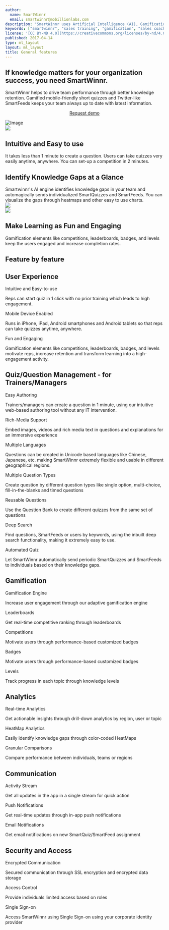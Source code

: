 ```yaml
---
author:
  name: SmartWinnr
  email: smartwinnr@mobillionlabs.com
description: 'SmartWinnr uses Artificial Intelligence (AI), Gamification and Neuroscience to help our customers reduce training cost by upto 30% while clocking a 60% better knowledge retention.'
keywords: ["smartwinnr", "sales training", "gamification", "sales coaching", "sales performance", "sales enablement", "solutions"]
license: '[CC BY-ND 4.0](https://creativecommons.org/licenses/by-nd/4.0)'
published: 2017-04-14
type: ml_layout
layout: ml_layout
title: General features
---
```


<section>
  <div class="ml-start">
    <div class="row ml_top_container ml-margin-bottom0">
      <div class="col-lg-4 col-md-12 col-sm-12 col-xs-12 ml-text-over-image">
        <h1>If knowledge matters for your organization success, you need SmartWinnr.</h1>
        <div class="ml-font20">SmartWinnr helps to drive team performance through better knowledge retention. Gamified mobile-friendly short quizzes and Twitter-like SmartFeeds keeps your team always up to date with latest information.</div>
        <p align="center" class="ml-padding-top ml-padding-bottom10"><a class="ml-button" align="center" href="/request-demo">Request demo</a></p>
      </div>
      <div class="col-lg-8 col-md-12 col-sm-12 col-xs-12">
        <img class="ml-image" alt="Image" src="https://s3-us-west-2.amazonaws.com/quizprompt.com.site.resources/img/brand/app_front_page_perspective_tecnology.png"/>
      </div>
    </div>
  </div>
</section>
  <!-- <div class="ml-white-tile">
    <div class="ml-container">
      <div class="row">
        <img src="https://s3-us-west-2.amazonaws.com/quizprompt.com.site.resources/img/brand/app_front_page_perspective_tecnology.png" class="ml-image" />
        <div class="ml-text-over-image">
          <h1 class="ml_body_text_black">If knowledge matters for your organization success, you need SmartWinnr.</h1>
          <h3 class="ml_body_text_black">
            SmartWinnr helps to drive team performance through better knowledge retention. Gamified mobile-friendly short quizzes and Twitter-like SmartFeeds keeps your team always up to date with latest information.
          </h3>
          <p align="center"><a class="ml-button" href="/request-demo">Request demo</a></p>
        </div>
      </div>
    </div>
  </div> -->
<section>
  <div class="ml-background-light">
    <div class="row ml-container">
      <div class="col-md-6 col-sm-12">
        <img src="https://s3-us-west-2.amazonaws.com/quizprompt.com.site.resources/img/brand/prodfeatures/easy_toISe.svg" class="padding10" />
      </div>
      <div class="col-md-6 col-sm-12 ml-centered">
        <h1 class="text-center ml-title">Intuitive and Easy to use</h1>
        <div class="ml-subtext">
          It takes less than 1 minute to create a question. Users can take quizzes very easily anytime, anywhere. You can set-up a competition in 2 minutes.
        </div>
      </div>
    </div>
  </div>
  <div class="ml-this-tile">
    <div class="row ml-container">
      <div class="col-md-6 col-sm-12 ml-centered">
        <h1 class="text-center ml-title">Identify Knowledge Gaps at a Glance</h1>
        <div class="ml-subtext">
          Smartwinnr's AI engine identifies knowledge gaps in your team and automagically sends individualized SmartQuizzes and SmartFeeds. You can visualize the gaps through heatmaps and other easy to use charts.
        </div>
      </div>
      <div class="col-md-6 col-sm-12">
        <img src="https://s3-us-west-2.amazonaws.com/quizprompt.com.site.resources/img/brand/prodfeatures/heatmap.svg" class="padding10 rotate-0" />
      </div>
    </div>
  </div>
  <div class="ml-background-light">
    <div class="row ml-container">
      <div class="col-md-6 col-sm-12">
        <img src="https://s3-us-west-2.amazonaws.com/quizprompt.com.site.resources/img/brand/prodfeatures/quiz_stats.svg" class="padding10 rotate-1" />
      </div>
      <div class="col-md-6 col-sm-12 ml-centered">
        <h1 class="text-center ml-title">Make Learning as Fun and Engaging</h1>
        <div class="ml-subtext">
          Gamification elements like competitions, leaderboards, badges, and levels keep the users engaged and increase completion rates.
        </div>
      </div>
    </div>
  </div>
  <div class="ml-container ml-background-white padding30">
    <div class="row text-center">
        <h1 class="ml-title">Feature by feature</h1>
    </div>
    <!-- Product Features Row 1 -->
    <div class="row ml-prodfeaturerow ml-padding-top">
      <h2 class="ml-title text-center">User Experience</h2>
      <div class="row">
        <div class="col-lg-4 col-md-4 col-sm-6 col-xs-12 text-center bottom-separator ml-prodfeaturecell">
          <span class="icon-paper-plane ml-icon-blue"></span>
          <!-- <img src="https://s3-us-west-2.amazonaws.com/quizprompt.com.site.resources/img/brand/prodfeatures/easy_authoring.svg" class="qpicon"> -->
          <p class="text-center ml-bold-text">Intuitive and Easy-to-use</p>
          <p class="ml_body_text_black">Reps can start quiz in 1 click with no prior training which leads to high engagement.</p>
        </div>
        <div class="col-lg-4 col-md-4 col-sm-6 col-xs-12 text-center bottom-separator ml-prodfeaturecell">
          <span class="icon-smartphone ml-icon-blue"></span>
          <!-- <img src="https://s3-us-west-2.amazonaws.com/quizprompt.com.site.resources/img/brand/prodfeatures/rich_media_content.svg" class="qpicon"> -->
          <p class="text-center ml-bold-text">Mobile Device Enabled</p>
          <p class="ml_body_text_black">
            Runs in iPhone, iPad, Android smartphones and Android tablets so that reps can take quizzes anytime, anywhere.
          </p>
        </div>
        <div class="col-lg-4 col-md-4 col-sm-6 col-xs-12 text-center bottom-separator ml-prodfeaturecell">
          <span class="icon-brain ml-icon-blue"></span>
          <!-- <img src="https://s3-us-west-2.amazonaws.com/quizprompt.com.site.resources/img/brand/prodfeatures/deep_search.svg" class="qpicon"> -->
          <p class="text-center ml-bold-text">Fun and Engaging</p>
          <p class="ml_body_text_black">
            Gamification elements like competitions, leaderboards, badges, and levels motivate reps, increase retention and transform learning into a high-engagement activity.
          </p>
        </div>
      </div>
    </div>
    <!-- Product Features  Row 2 -->
    <div class="row ml-prodfeaturerow ml-padding-top">
      <h2 class="ml-title text-center">Quiz/Question Management - for Trainers/Managers</h2>
      <div class="row">
        <div class="col-lg-4 col-md-4 col-sm-6 col-xs-12 text-center bottom-separator ml-prodfeaturecell">
          <span class="icon-pen2 ml-icon-blue"></span>
          <!-- <img src="https://s3-us-west-2.amazonaws.com/quizprompt.com.site.resources/img/brand/prodfeatures/easy_authoring.svg" class="qpicon"> -->
          <p class="text-center ml-bold-text">Easy Authoring</p>
          <p class="ml_body_text_black">
            Trainers/managers can create a question in 1 minute, using our intuitive web-based authoring tool without any IT intervention.
          </p>
        </div>
        <div class="col-lg-4 col-md-4 col-sm-6 col-xs-12 text-center bottom-separator ml-prodfeaturecell">
          <span class="icon-picture2 ml-icon-blue"></span>
          <!-- <img src="https://s3-us-west-2.amazonaws.com/quizprompt.com.site.resources/img/brand/prodfeatures/rich_media_content.svg" class="qpicon"> -->
          <p class="text-center ml-bold-text">Rich-Media Support</p>
          <p class="ml_body_text_black">
            Embed images, videos and rich media text in questions and explanations for an immersive experience
          </p>
        </div>
        <div class="col-lg-4 col-md-4 col-sm-6 col-xs-12 text-center bottom-separator ml-prodfeaturecell">
          <span class="icon-list3 ml-icon-blue"></span>
          <!-- <img src="https://s3-us-west-2.amazonaws.com/quizprompt.com.site.resources/img/brand/prodfeatures/classify_questions.svg" class="qpicon"> -->
          <p class="text-center ml-bold-text">Multiple Languages</p>
          <p class="ml_body_text_black">
            Questions can be created in Unicode based languages like Chinese, Japanese, etc. making SmartWinnr extremely flexible and usable in different geographical regions.
          </p>
        </div>
      </div>
      <div class="row">
        <div class="col-lg-4 col-md-4 col-sm-6 col-xs-12 text-center bottom-separator ml-prodfeaturecell">
          <span class="icon-copy ml-icon-blue"></span>
          <!-- <img src="https://s3-us-west-2.amazonaws.com/quizprompt.com.site.resources/img/brand/prodfeatures/different_question_types.svg" class="qpicon"> -->
          <p class="text-center ml-bold-text">Multiple Question Types</p>
          <p class="ml_body_text_black">
            Create question by different question types like single option, multi-choice, fill-in-the-blanks and timed questions
          </p>
        </div>
        <div class="col-lg-4 col-md-4 col-sm-6 col-xs-12 text-center bottom-separator ml-prodfeaturecell">
          <span class="icon-sync ml-icon-blue"></span>
          <!-- <img src="https://s3-us-west-2.amazonaws.com/quizprompt.com.site.resources/img/brand/prodfeatures/reusable_questions.svg" class="qpicon"> -->
          <p class="text-center ml-bold-text">Reusable Questions</p>
          <p class="ml_body_text_black">Use the Question Bank to create different quizzes from the same set of questions</p>
        </div>
        <div class="col-lg-4 col-md-4 col-sm-6 col-xs-12 text-center bottom-separator ml-prodfeaturecell">
          <span class="icon-file-preview ml-icon-blue"></span>
          <!-- <img src="https://s3-us-west-2.amazonaws.com/quizprompt.com.site.resources/img/brand/prodfeatures/deep_search.svg" class="qpicon"> -->
          <p class="text-center ml-bold-text">Deep Search</p>
          <p class="ml_body_text_black">
            Find questions, SmartFeeds or users by keywords, using the inbuilt deep search functionality, making it extremely easy to use.
          </p>
        </div>
      </div>
      <div class="row">
        <div class="col-lg-4 col-md-4 col-sm-6 col-xs-12 text-center bottom-separator ml-prodfeaturecell">
          <span class="icon-lamp ml-icon-blue"></span>
          <!-- <img src="https://s3-us-west-2.amazonaws.com/quizprompt.com.site.resources/img/brand/prodfeatures/schedule_quiz.svg" class="qpicon"> -->
          <p class="text-center ml-bold-text">Automated Quiz</p>
          <p class="ml_body_text_black">
            Let SmartWinnr automatically send periodic SmartQuizzes and SmartFeeds to individuals based on their knowledge gaps.
          </p>
        </div>
      </div>
    </div>
    <!-- Product Features  Row 3 -->
    <div class="row ml-prodfeaturerow ml-padding-top">
      <h2 class="ml-title text-center">Gamification</h2>
      <div class="row">
        <div class="col-lg-4 col-md-4 col-sm-6 col-xs-12 text-center bottom-separator ml-prodfeaturecell">
          <span class="icon-trophy2 ml-icon-blue"></span>
          <!-- <img src="https://s3-us-west-2.amazonaws.com/quizprompt.com.site.resources/img/brand/prodfeatures/gamification_engine.svg" class="qpicon"> -->
          <p class="text-center ml-bold-text">Gamification Engine</p>
          <p class="ml_body_text_black">Increase user engagement through our adaptive gamification engine</p>
        </div>
        <div class="col-lg-4 col-md-4 col-sm-6 col-xs-12 text-center bottom-separator ml-prodfeaturecell">
          <span class="icon-diamond2 ml-icon-blue"></span>
          <!-- <img src="https://s3-us-west-2.amazonaws.com/quizprompt.com.site.resources/img/brand/prodfeatures/leaderboard.svg" class="qpicon"> -->
          <p class="text-center ml-bold-text">Leaderboards</p>
          <p class="ml_body_text_black">Get real-time competitive ranking through leaderboards</p>
        </div>
        <div class="col-lg-4 col-md-4 col-sm-6 col-xs-12 text-center bottom-separator ml-prodfeaturecell">
          <span class="icon-podium ml-icon-blue"></span>
          <!-- <img src="https://s3-us-west-2.amazonaws.com/quizprompt.com.site.resources/img/brand/prodfeatures/badges.svg" class="qpicon"> -->
          <p class="text-center ml-bold-text">Competitions</p>
          <p class="ml_body_text_black">Motivate users through performance-based customized badges</p>
        </div>
      </div>
      <div class="row">
        <div class="col-lg-4 col-md-4 col-sm-6 col-xs-12 text-center bottom-separator ml-prodfeaturecell">
          <span class="icon-medal-empty ml-icon-blue"></span>
          <!-- <img src="https://s3-us-west-2.amazonaws.com/quizprompt.com.site.resources/img/brand/prodfeatures/badges.svg" class="qpicon"> -->
          <p class="text-center ml-bold-text">Badges</p>
          <p class="ml_body_text_black">Motivate users through performance-based customized badges</p>
        </div>
        <div class="col-lg-4 col-md-4 col-sm-6 col-xs-12 text-center bottom-separator ml-prodfeaturecell">
          <span class="icon-resize-handle ml-icon-blue"></span>
          <!-- <img src="https://s3-us-west-2.amazonaws.com/quizprompt.com.site.resources/img/brand/prodfeatures/levels.svg" class="qpicon"> -->
          <p class="text-center ml-bold-text">Levels</p>
          <p class="ml_body_text_black">Track progress in each topic through knowledge levels</p>
        </div>
      </div>
    </div>
    <!-- Product Features  Row 4 -->
    <div class="row ml-prodfeaturerow ml-padding-top">
      <h2 class="ml-title text-center">Analytics</h2>
      <div class="row">
        <div class="col-lg-4 col-md-4 col-sm-6 col-xs-12 text-center bottom-separator ml-prodfeaturecell">
          <span class="icon-chart-bars ml-icon-blue"></span>
          <!-- <img src="https://s3-us-west-2.amazonaws.com/quizprompt.com.site.resources/img/brand/prodfeatures/realtime_analytics.svg" class="qpicon"> -->
          <p class="text-center ml-bold-text">Real-time Analytics</p>
          <p class="ml_body_text_black">Get actionable insights through drill-down analytics by region, user or topic</p>
        </div>
        <div class="col-lg-4 col-md-4 col-sm-6 col-xs-12 text-center bottom-separator ml-prodfeaturecell">
          <span class="icon-icons ml-icon-blue"></span>
          <!-- <img src="https://s3-us-west-2.amazonaws.com/quizprompt.com.site.resources/img/brand/prodfeatures/heatmap_analytics.svg" class="qpicon"> -->
          <p class="text-center ml-bold-text">HeatMap Analytics</p>
          <p class="ml_body_text_black">Easily identify knowledge gaps through color-coded HeatMaps</p>
        </div>
        <div class="col-lg-4 col-md-4 col-sm-6 col-xs-12 text-center bottom-separator ml-prodfeaturecell">
          <span class="icon-podium ml-icon-blue"></span>
          <!-- <img src="https://s3-us-west-2.amazonaws.com/quizprompt.com.site.resources/img/brand/prodfeatures/granular_comparisions.svg" class="qpicon" /> -->
          <p class="text-center ml-bold-text">Granular Comparisons</p>
          <p class="ml_body_text_black">Compare performance between individuals, teams or regions</p>
        </div>
      </div>
    </div>
    <!-- Product Features  Row 5 -->
    <div class="row ml-prodfeaturerow ml-padding-top">
      <h2 class="ml-title text-center">Communication</h2>
      <div class="row">
        <div class="col-lg-4 col-md-4 col-sm-6 col-xs-12 text-center bottom-separator ml-prodfeaturecell">
          <span class="icon-shuffle ml-icon-blue"></span>
          <!-- <img src="https://s3-us-west-2.amazonaws.com/quizprompt.com.site.resources/img/brand/prodfeatures/activity_stream.svg" class="qpicon" /> -->
          <p class="text-center ml-bold-text">Activity Stream</p>
          <p class="ml_body_text_black">Get all updates in the app in a single stream for quick action</p>
        </div>
        <div class="col-lg-4 col-md-4 col-sm-6 col-xs-12 text-center bottom-separator ml-prodfeaturecell">
          <span class="icon-envelope ml-icon-blue"></span>
          <!-- <img src="https://s3-us-west-2.amazonaws.com/quizprompt.com.site.resources/img/brand/prodfeatures/push_notifications.svg" class="qpicon" /> -->
          <p class="text-center ml-bold-text">Push Notifications</p>
          <p class="ml_body_text_black">Get real-time updates through in-app push notifications</p>
        </div>
        <div class="col-lg-4 col-md-4 col-sm-6 col-xs-12 text-center bottom-separator ml-prodfeaturecell">
          <span class="icon-envelope ml-icon-blue"></span>
          <!-- <img src="https://s3-us-west-2.amazonaws.com/quizprompt.com.site.resources/img/brand/prodfeatures/push_notifications.svg" class="qpicon" /> -->
          <p class="text-center ml-bold-text">Email Notifications</p>
          <p class="ml_body_text_black">Get email notifications on new SmartQuiz/SmartFeed assignment</p>
        </div>
      </div>
    </div>
    <!-- Product Features  Row 6 -->
    <div class="row ml-prodfeaturerow ml-padding-top ml-no-border-bottom">
      <h2 class="ml-title text-center">Security and Access</h2>
      <div class="row">
        <div class="col-lg-4 col-md-4 col-sm-6 col-xs-12 text-center bottom-separator ml-prodfeaturecell">
          <span class="icon-shield-check ml-icon-blue"></span>
          <!-- <img src="https://s3-us-west-2.amazonaws.com/quizprompt.com.site.resources/img/brand/prodfeatures/rich_media_content.svg" class="qpicon" /> -->
          <p class="text-center ml-bold-text">Encrypted Communication</p>
          <p class="ml_body_text_black">Secured communication through SSL encryption and encrypted data storage</p>
        </div>
        <div class="col-lg-4 col-md-4 col-sm-6 col-xs-12 text-center bottom-separator ml-prodfeaturecell">
          <span class="icon-lock ml-icon-blue"></span>
          <!-- <img src="https://s3-us-west-2.amazonaws.com/quizprompt.com.site.resources/img/brand/prodfeatures/rich_media_content.svg" class="qpicon" /> -->
          <p class="text-center ml-bold-text">Access Control</p>
          <p class="ml_body_text_black">Provide individuals limited access based on roles </p>
        </div>
        <div class="col-lg-4 col-md-4 col-sm-6 col-xs-12 text-center bottom-separator ml-prodfeaturecell">
          <span class="icon-link2 ml-icon-blue"></span>
          <!-- <img src="https://s3-us-west-2.amazonaws.com/quizprompt.com.site.resources/img/brand/prodfeatures/single_signon.svg" class="qpicon" /> -->
          <p class="text-center ml-bold-text">Single Sign-on</p>
          <p class="ml_body_text_black">Access SmartWinnr using Single Sign-on using your corporate identity provider</p>
        </div>
      </div>
    </div>
  </div>
</section>
